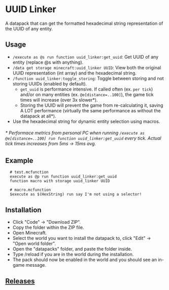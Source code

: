 # UUID Linker
A datapack that can get the formatted hexadecimal string representation of the UUID of any entity.

## Usage
* ```/execute as @s run function uuid_linker:get_uuid```: Get UUID of any entity (replace @s with anything).
* ```/data get storage minecraft:uuid_linker UUID```: View both the original UUID representation (int array) and the hexadecimal string.
* ```/function uuid_linker:toggle_storing```: Toggle between storing and not storing UUIDs (enabled by default).
  * ```get_uuid``` is performance intensive. If called often (ex. ```per tick```) and/or on many entities (ex. ```@e[distance=..100]```), the game tick times will increase (over 3x slower*).
  * Storing the UUID will prevent the game from re-calculating it, saving A LOT performance (virtually the same performance as without the datapack at all*).
* Use the hexadecimal string for dynamic entity selection using macros.

###### \* Performace metrics from personal PC when running ```/execute as @e[distance=..100] run function uuid_linker:get_uuid``` every tick. Actual tick times increases from 5ms -> 15ms avg.

## Example
```
  # test.mcfunction
  execute as @p run function uuid_linker:get_uuid
  function macro with storage uuid_linker UUID

  # macro.mcfunction
  $execute as $(HexString) run say I'm not using a selector!
```
## Installation
* Click "Code" -> "Download ZIP".
* Copy the folder within the ZIP file.
* Open Minecraft.
* Select the world you want to install the datapack to, click "Edit" -> "Open world folder".
* Open the "datapacks" folder, and paste the folder inside.
* Type /reload if you are in the world during the installation.
* The pack should now be enabled in the world and you should see an in-game message.

## [Releases](https://github.com/TechnoBro03/UUIDLinker/releases)
